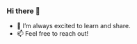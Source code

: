 ### Hi there 👋
- 🌱 I’m always excited to learn and share.
- 📫 Feel free to reach out!

<!--
**gel/gel** is a ✨ _special_ ✨ repository because its `README.md` (this file) appears on your GitHub profile.
-->
